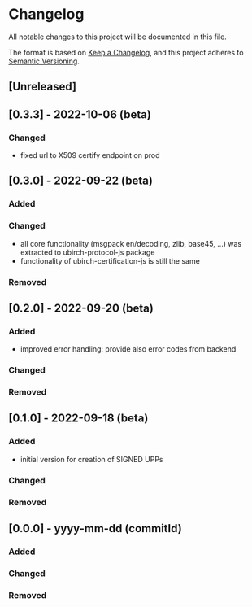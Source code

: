 # Changelog
All notable changes to this project will be documented in this file.

The format is based on [Keep a Changelog](https://keepachangelog.com/en/1.0.0/),
and this project adheres to [Semantic Versioning](https://semver.org/spec/v2.0.0.html).

## [Unreleased]

## [0.3.3] - 2022-10-06 (beta)

### Changed
* fixed url to X509 certify endpoint on prod

## [0.3.0] - 2022-09-22 (beta)

### Added

### Changed
* all core functionality (msgpack en/decoding, zlib, base45, ...) was extracted to ubirch-protocol-js package
* functionality of ubirch-certification-js is still the same

### Removed

## [0.2.0] - 2022-09-20 (beta)

### Added
* improved error handling: provide also error codes from backend

### Changed

### Removed

## [0.1.0] - 2022-09-18 (beta)

### Added
* initial version for creation of SIGNED UPPs

### Changed

### Removed

## [0.0.0] - yyyy-mm-dd (commitId)

### Added

### Changed

### Removed
